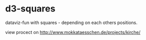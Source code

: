 # d3-squares
dataviz-fun with squares - depending on each others positions.

view procect on http://www.mokkataesschen.de/projects/kirche/
